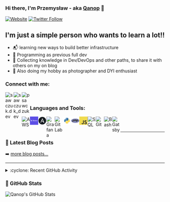 ### Hi there, I'm Przemysław - aka [Qanop][website] 👋 

[![Website](https://img.shields.io/website?label=sawczuk.dev&style=for-the-badge&url=https%3A%2F%2Fcodestackr.com)][website]
[![Twitter Follow](https://img.shields.io/twitter/follow/sawczuk_dev?color=1DA1F2&logo=twitter&style=for-the-badge)][twitter_follow]

## I'm just a simple person who wants to learn a lot!!

- :mailbox_with_mail: learning new ways to build better infrastructure
- :space_invader: Programming as previous full dev
- :pushpin: Collecting knowledge in Dev/DevOps and other paths, to share it with others on my on blog
- :game_die: Also doing my hobby as photographer and DYI enthusiast

### Connect with me:

[<img align="left" alt="sawczuk.dev" width="26px" src="https://cdn.icon-icons.com/icons2/2072/PNG/512/browser_internet_page_security_web_webpage_website_icon_127036.png" />][website]
[<img align="left" alt="sawczuk_dev" width="26px" src="https://cdn.icon-icons.com/icons2/122/PNG/512/twitter_socialnetwork_20007.png" />][twitter]
[<img align="left" alt="psawczuk" width="26px" src="https://cdn.icon-icons.com/icons2/2201/PNG/512/linkedin_logo_square_icon_134016.png" />][linkedin]

<br />

### Languages and Tools:
<img align="left" alt="AWS" width="26px" src="https://cdn.icon-icons.com/icons2/2407/PNG/512/aws_icon_146074.png" />
<img align="left" alt="Terraform" width="26px" src="https://raw.githubusercontent.com/github/explore/80688e429a7d4ef2fca1e82350fe8e3517d3494d/topics/terraform/terraform.png" />
<img align="left" alt="Ansible" width="26px" src="https://raw.githubusercontent.com/github/explore/80688e429a7d4ef2fca1e82350fe8e3517d3494d/topics/ansible/ansible.png" />
<img align="left" alt="Grafana" width="26px" src="https://cdn.icon-icons.com/icons2/2699/PNG/512/grafana_logo_icon_171048.png" />
<img align="left" alt="GitLab" width="26px" src="https://cdn.icon-icons.com/icons2/2415/PNG/512/gitlab_original_logo_icon_146503.png" />
<img align="left" alt="Python" width="26px" src="https://raw.githubusercontent.com/github/explore/80688e429a7d4ef2fca1e82350fe8e3517d3494d/topics/python/python.png" />
<img align="left" alt="PHP" width="26px" src="https://raw.githubusercontent.com/github/explore/80688e429a7d4ef2fca1e82350fe8e3517d3494d/topics/php/php.png" />
<img align="left" alt="JavaScript" width="26px" src="https://raw.githubusercontent.com/github/explore/80688e429a7d4ef2fca1e82350fe8e3517d3494d/topics/javascript/javascript.png" />
<img align="left" alt="SQL" width="26px" src="https://cdn.icon-icons.com/icons2/2107/PNG/512/file_type_sql_icon_130152.png" />
<img align="left" alt="Git" width="26px" src="https://cdn.icon-icons.com/icons2/2107/PNG/512/file_type_git_icon_130581.png" />
<img align="left" alt="Bash" width="26px" src="https://cdn.icon-icons.com/icons2/512/PNG/512/prog-bash02_icon-icons.com_50815.png" />
<img align="left" alt="Gatsby" width="26px" src="https://cdn.icon-icons.com/icons2/2107/PNG/512/file_type_gatsby_icon_130583.png" />

<br />
<br />

---

### :notebook: Latest Blog Posts

<!-- BLOG-POST-LIST:START -->
<!-- BLOG-POST-LIST:END -->

➡️ [more blog posts...][website]

---

<details>
  <summary>:cyclone: Recent GitHub Activity</summary>
  
<!--START_SECTION:activity-->
<!--END_SECTION:activity-->

</details>

### :dart: GitHub Stats
<center>
  <img align="left" alt="Qanop's GitHub Stats" src="https://github-readme-stats.vercel.app/api?username=Qanop&hide=contribs,prs&count_private=true&show_icons=true&theme=gruvbox" />
</center>

[website]: https://sawczuk.dev
[twitter]: https://twitter.com/sawczuk_dev
[twitter_follow]: https://twitter.com/intent/follow?original_referer=https%3A%2F%2Fgithub.com%2FQanop&screen_name=sawczuk_dev
[linkedin]: https://www.linkedin.com/in/psawczuk/